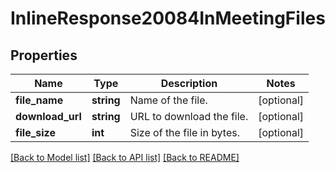 # InlineResponse20084InMeetingFiles

## Properties
Name | Type | Description | Notes
------------ | ------------- | ------------- | -------------
**file_name** | **string** | Name of the file. | [optional] 
**download_url** | **string** | URL to download the file. | [optional] 
**file_size** | **int** | Size of the file in bytes. | [optional] 

[[Back to Model list]](../README.md#documentation-for-models) [[Back to API list]](../README.md#documentation-for-api-endpoints) [[Back to README]](../README.md)


